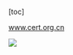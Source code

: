 [toc]

www.cert.org.cn

![](/Users/chenyansong/Documents/note/images/computeNetwork/image-20200503221516825.png)